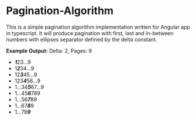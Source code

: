 # Pagination-Algorithm

This is a simple pagination algorithm implementation written for Angular app in typescript. It will produce pagination with first, last and in-between numbers with ellipses separator defined by the delta constant.

**Example Output:**
Delta: 2, Pages: 9
<ul>
<li><b><i>1</i></b>23…9</li>
<li>1<b><i>2</i></b>34…9</li>
<li>12<b><i>3</i></b>45…9</li>
<li>123<b><i>4</i></b>56…9</li>
<li>1…34<b><i>5</i></b>67…9</li>
<li>1…45<b><i>6</i></b>789</li>
<li>1…56<b><i>7</i></b>89</li>
<li>1…67<b><i>8</i></b>9</li>
<li>1…78<b><i>9</i></b></li>
</ul>
